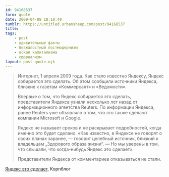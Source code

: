 ```yaml
---
id: 94168537
form: quote
date: 2009-04-08 18:10:49
tumblr: https://untitled.urbansheep.com/post/94168537
title: 
tags:
    - post
    - удивительные факты
    - безжалостный постмодернизм
    - оскал капитализма
    - сюрреализм
layout: post-quote.njk
---
```


<blockquote>
<p>Интернет, 1 апреля 2009 года. Как стало известно Яндексу, Яндекс собирается это сделать. Об этом сообщили источники Яндекса, близкие к газетам «Коммерсант» и «Ведомости».</p>

<p>Впервые о том, что Яндекс собирается это сделать, представители Яндекса узнали несколько лет назад от информационного агентства Reuters. По информации Яндекса, ранее Reuters уже объявляло о том, что это также сделают компании Microsoft и Google.</p>

<p>Яндекс не называет сроков и не раскрывает подробностей, когда именно это будет сделано. «Как известно, в Яндексе не говорят о своих планах заранее, — говорит целебный источник, близкий к владельцам „Здорового образа жизни“. — Но мы уверены в том, что слышали, что когда-нибудь Яндекс это сделает».</p>

<p>Представители Яндекса от комментариев отказываться не стали.</p>
</blockquote>

<a href="http://company.yandex.ru/news/2009/0401/index.xml">Яндекс это сделает</a>, Корпблог
